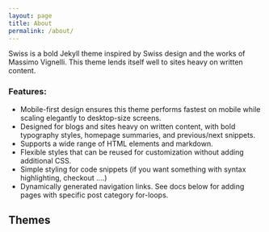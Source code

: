 ```yaml
---
layout: page
title: About
permalink: /about/
---
```


Swiss is a bold Jekyll theme inspired by Swiss design and the works of Massimo Vignelli. This theme lends itself well to sites heavy on written content.

### Features:
* Mobile-first design ensures this theme performs fastest on mobile while scaling elegantly to desktop-size screens.
* Designed for blogs and sites heavy on written content, with bold typography styles, homepage summaries, and previous/next snippets.
* Supports a wide range of HTML elements and markdown.
* Flexible styles that can be reused for customization without adding additional CSS.
* Simple styling for code snippets (if you want something with syntax highlighting, checkout ....)
* Dynamically generated navigation links. See docs below for adding pages with specific post category for-loops.

## Themes
